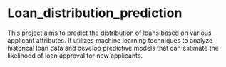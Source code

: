 # Loan_distribution_prediction
 This project aims to predict the distribution of loans based on various applicant attributes. It utilizes machine learning techniques to analyze historical loan data and develop predictive models that can estimate the likelihood of loan approval for new applicants.  
